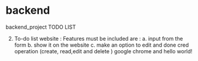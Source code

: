 # backend
backend_project
TODO LIST

2. To-do list website :
	Features must be included are :
		a. input from the form
		b. show it on the website
		c. make an option to edit and done
		cred operation (create, read,edit and delete ) 
google chrome and hello world!
